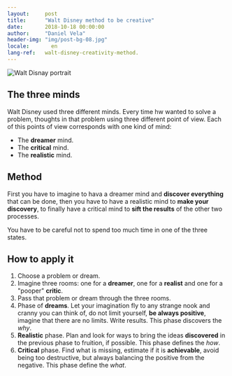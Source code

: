 ```yaml
---
layout:     post
title:      "Walt Disney method to be creative"
date:       2018-10-18 00:00:00
author:     "Daniel Vela"
header-img: "img/post-bg-08.jpg"
locale:       en
lang-ref:   walt-disney-creativity-method.
---
```


![Walt Disnay portrait](https://upload.wikimedia.org/wikipedia/commons/d/df/Walt_Disney_1946.JPG)

## The three minds

Walt Disney used three different minds. Every time hw wanted to solve a problem, thoughts in that problem using three different point of view. Each of this points of view corresponds with one kind of mind:

- The **dreamer** mind.
- The **critical** mind.
- The **realistic** mind.

## Method

First you have to imagine to hava a dreamer mind and **discover everything** that can be done, then you have to have a realistic mind to **make your discovery**, to finally have a critical mind to **sift the results** of the other two processes.

You have to be careful not to spend too much time in one of the three states.

## How to apply it

1. Choose a problem or dream.
2. Imagine three rooms: one for a **dreamer**, one for a **realist** and one for a "pooper" **critic**.
3. Pass that problem or dream through the three rooms.
4. Phase of **dreams**. Let your imagination fly to any strange nook and cranny you can think of, do not limit yourself, **be always positive**, imagine that there are no limits. Write results. This phase discovers the *why*.
5. **Realistic** phase. Plan and look for ways to bring the ideas **discovered** in the previous phase to fruition, if possible. This phase defines the *how*.
6. **Critical** phase. Find what is missing, estimate if it is **achievable**, avoid being too destructive, but always balancing the positive from the negative. This phase define the *what*.